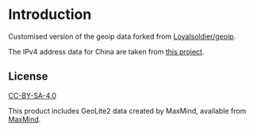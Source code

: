 # Introduction

Customised version of the geoip data forked from [Loyalsoldier/geoip](https://github.com/Loyalsoldier/geoip).

The IPv4 address data for China are taken from [this project](https://github.com/5l2/cncidr/raw/master/cncidr.txt).


## License

[CC-BY-SA-4.0](https://creativecommons.org/licenses/by-sa/4.0/)

This product includes GeoLite2 data created by MaxMind, available from [MaxMind](http://www.maxmind.com).
